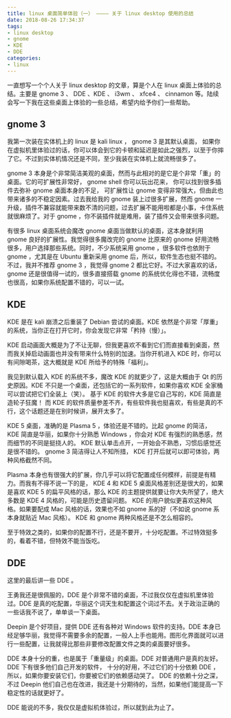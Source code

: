 ```yaml
---
title: linux 桌面简单体验（一） ———— 关于 linux desktop 使用的总结
date: 2018-08-26 17:34:37
tags:
- linux desktop
- gnome
- KDE
- DDE
categories:
- linux
---
```

一直想写一个个人关于 linux desktop 的文章，算是个人在 linux 桌面上体验的总结。主要是 gnome 3 、 DDE 、KDE 、 i3wm 、 xfce4 、 cinnamon 等。陆续会写一下我在这些桌面上体验的一些总结，希望内给予你们一些帮助。

<!--more-->

## gnome 3

我第一次装在实体机上的 linux 是 kali linux ， gnome 3 是其默认桌面， 如果你在虚拟机里体验过的话，你可以体会到它的卡顿和延迟是如此之强烈，以至于你摔了它。不过到实体机情况还是不同，至少我装在实体机上就流畅很多了。

gnome 3 本身是个非常简洁美观的桌面，然而与此相对的是它是个非常「重」的桌面。它的可扩展性非常好， gnome shell 你可以玩出花来， 你可以找到很多插件去弥补 gnome 桌面本身的不足， 可扩展性让 gnome 变得非常强大，但由此也带来诸多的不稳定因素。过去我给我的 gnome 装上过很多扩展，然而 gnome 一升级，插件不兼容就能带来数不清的问题，过去扩展不能用啦都是小事，卡住系统就很麻烦了。对于 gnome ，你不装插件就是难用，装了插件又会带来很多问题。

有很多 linux 桌面系统会魔改 gnome 桌面当做默认的桌面，这本身就利用 gnome 良好的扩展性。我觉得很多魔改完的 gnome 比原来的 gnome 好用流畅很多，用户选择那些系统。同时，不少系统采用 gnome ，很多软件也依附于 gnome ，尤其是在 Ubuntu 重新采用 gnome 后，所以，软件生态也挺不错的。不过，我并不推荐 gnome 3 ，我觉得 gnome 2 都比它好。不过大家喜欢的话， gnome 还是很值得一试的，很多直接搭载 gnome 的系统优化得也不错，流畅度也很高，如果你系统配置不错的，可以一试。

## KDE

KDE 是在 kali 崩溃之后重装了 Debian 尝试的桌面。KDE 依然是个非常「厚重」的系统，当你正在打开它时，你会发现它非常「矜持（慢）」。

KDE 启动画面大概是为了不让无聊，但我更喜欢不看到它们而直接看到桌面，然而我关掉启动画面也并没有带来什么特别的加速。当你开机进入 KDE 时，你可以有间隙喝茶，这大概就是 KDE 所给予的特殊「福利」。

我见到默认载入 KDE 的系统不多，魔改 KDE 的就更少了，这是大概由于 Qt 的历史原因。KDE 不只是一个桌面，还包括它的一系列软件，如果你喜欢 KDE 全家桶可以尝试把它们全装上（笑）。 基于 KDE 的软件大多是它自己写的，KDE 简直是造轮子狂魔！ 而 KDE 的软件质量参差不齐，有些软件我也挺喜欢，有些是真的不行，这个话题还是在别时候讲，展开太多了。

KDE 5 桌面，准确的是 Plasma 5 ，体验还是不错的。比起 gnome 的简洁， KDE 简直是华丽，如果你十分熟悉 Windows ，你会对 KDE 有强烈的熟悉感，然而细节的不同是挺挠人的。 KDE 默认单击点开，一开始会不熟悉，习惯后感觉还是很不错的。 gnome 3 简洁得让人不知所措， KDE 打开后就可以即可体验，两种风格截然不同。

Plasma 本身也有很强大的扩展，你几乎可以将它配置成任何模样，前提是有精力。而我有不得不说一下的是， KDE 4 和 KDE 5 桌面风格差别还是很大的，如果是喜欢 KDE 5 的扁平风格的话，那么 KDE 的主题提供就要让你大失所望了，绝大多数是 KDE 4 风格的，可能是历史遗留问题。 KDE 的用户貌似更喜欢这种风格。如果要配成 Mac 风格的话，效果也不如 gnome 系的好（不如说 gnome 系本身就贴近 Mac 风格）。 KDE 和 gnome 两种风格还是不怎么相容的。

至于特效之类的，如果你的配置不行，还是不要开，十分吃配置。不过特效挺多的，看着不错，但特效不能当饭吃。

## DDE

这里的最后讲一些 DDE 。

王勇我还是很佩服的，DDE 是个非常不错的桌面，不过我仅仅在虚拟机里体验过。DDE 是真的吃配置，华丽这个词天生和配置这个词过不去。关于政治正确的一些话我不说了，单单谈一下桌面。

Deepin 是个好项目，提供 DDE 还有各种对 Windows 软件的支持。DDE 本身已经足够华丽，我觉得不需要多余的配置，一般人上手也能用。图形化界面就可以进行一些配置，让我就得比那些非要修改配置文件之类的桌面要好很多。

DDE 本身十分的重，也是属于「重量级」的桌面。DDE 对普通用户是真的友好。 DDE 下有很多他们自己开发的软件， 十分的好用，不过它们的十分依赖 DDE ，所以，如果你要安装它们，你要被它们的依赖感动哭了。 DDE 的依赖十分之深，不过 Deepin 他们自己也在改进，我还是十分期待的，当然，如果他们能提高一下稳定性的话就更好了。

DDE 能说的不多，我仅仅是虚拟机体验过，所以就到此为止了。